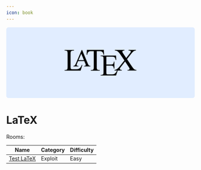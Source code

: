 ```yaml
---
icon: book
---
```


![](/static/headers/latex.png)

# LaTeX

Rooms:

| Name                    | Category | Difficulty |
| ----------------------- | -------- | ---------- |
| [Test LaTeX](readme.md) | Exploit  | Easy       |
